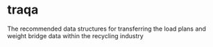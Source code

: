 # traqa
The recommended data structures for transferring the load plans and weight bridge data within the recycling industry
